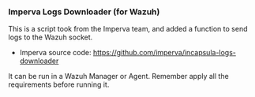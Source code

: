 ### Imperva Logs Downloader (for Wazuh)

This is a script took from the Imperva team, and added a function to send logs to the Wazuh socket.
- Imperva source code: https://github.com/imperva/incapsula-logs-downloader

It can be run in a Wazuh Manager or Agent. Remember apply all the requirements before running it.